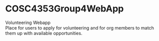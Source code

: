 # COSC4353Group4WebApp
Volunteering Webapp <br>
Place for users to apply for volunteering and for org members to match them up with available opportunities.
